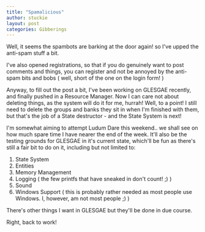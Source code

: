 ```yaml
---
title: "Spamalicious"
author: stuckie
layout: post
categories: Gibberings
---
```

Well, it seems the spambots are barking at the door again! so I've upped the anti-spam stuff a bit.

I've also opened registrations, so that if you do genuinely want to post comments and things, you can register and not be annoyed by the anti-spam bits and bobs ( well, short of the one on the login form! )

Anyway, to fill out the post a bit, I've been working on GLESGAE recently, and finally pushed in a Resource Manager.
Now I can care not about deleting things, as the system will do it for me, hurrah! Well, to a point! I still need to delete the groups and banks they sit in when I'm finished with them, but that's the job of a State destructor - and the State System is next!

I'm somewhat aiming to attempt Ludum Dare this weekend.. we shall see on how much spare time I have nearer the end of the week. It'll also be the testing grounds for GLESGAE in it's current state, which'll be fun as there's still a fair bit to do on it, including but not limited to:

  1. State System
  2. Entities
  3. Memory Management
  4. Logging ( the few printfs that have sneaked in don't count! ;) )
  5. Sound
  6. Windows Support ( this is probably rather needed as most people use Windows. I, however, am not most people ;) )

There's other things I want in GLESGAE but they'll be done in due course.

 Right, back to work!